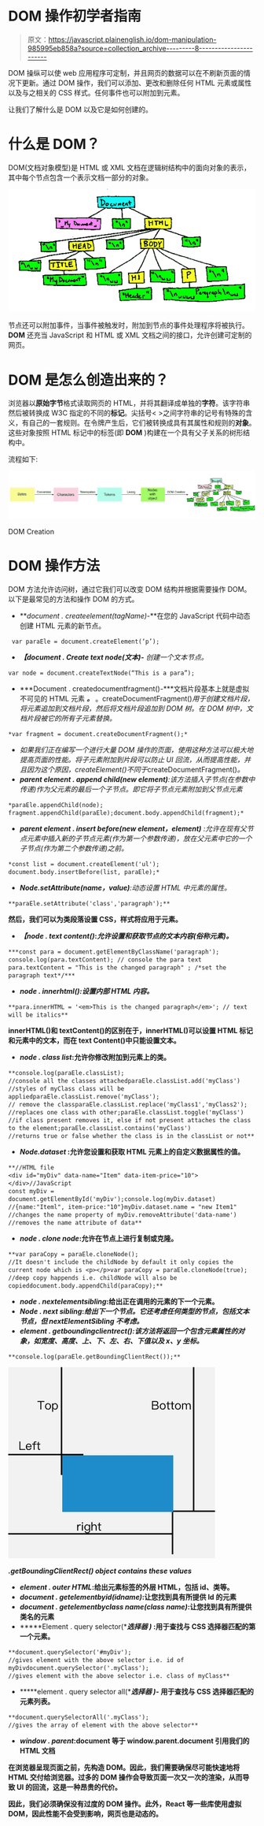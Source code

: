 # DOM 操作初学者指南

> 原文：<https://javascript.plainenglish.io/dom-manipulation-985995eb858a?source=collection_archive---------8----------------------->

DOM 操纵可以使 web 应用程序可定制，并且网页的数据可以在不刷新页面的情况下更新。通过 DOM 操作，我们可以添加、更改和删除任何 HTML 元素或属性以及与之相关的 CSS 样式。任何事件也可以附加到元素。

让我们了解什么是 DOM 以及它是如何创建的。

# 什么是 DOM？

DOM(文档对象模型)是 HTML 或 XML 文档在逻辑树结构中的面向对象的表示，其中每个节点包含一个表示文档一部分的对象。

![](img/936469cf027ea08347eabf7a40c4f296.png)

节点还可以附加事件，当事件被触发时，附加到节点的事件处理程序将被执行。 **DOM** 还充当 JavaScript 和 HTML 或 XML 文档之间的接口，允许创建可定制的网页。

# **DOM 是怎么创造出来的？**

浏览器以**原始字节**格式读取网页的 HTML，并将其翻译成单独的**字符**。该字符串然后被转换成 W3C 指定的不同的**标记**。尖括号< >之间字符串的记号有特殊的含义，有自己的一套规则。在令牌产生后，它们被转换成具有其属性和规则的**对象**。这些对象按照 HTML 标记中的标签(即 **DOM** )构建在一个具有父子关系的树形结构中。

流程如下:

![](img/5cc93aa91d7e0fb8f7184c37e0d21ec8.png)

DOM Creation

# DOM 操作方法

DOM 方法允许访问树，通过它我们可以改变 DOM 结构并根据需要操作 DOM。以下是最常见的方法和操作 DOM 的方式。

*   ***document . createelement(tagName)*-**在您的 JavaScript 代码中动态创建 HTML 元素的新节点。

```
 var paraEle = document.createElement(‘p’);
```

*   ***【document . Create text node(文本)-*** *创建一个文本节点。*

```
var node = document.createTextNode(“This is a para”);
```

*   ***Document . createdocumentfragment()-***文档片段基本上就是虚拟不可见的 HTML 元素 ***。*** 。createDocumentFragment()*用于创建文档片段，将元素追加到文档片段，然后将文档片段追加到 DOM 树。在 DOM 树中，文档片段被它的所有子元素替换。*

```
*var fragment = document.createDocumentFragment();* 
```

*   *如果我们正在编写一个进行大量 DOM 操作的页面，使用这种方法可以极大地提高页面的性能。将子元素附加到片段可以防止 UI 回流，从而提高性能，并且因为这个原因，createElement()不同于*createDocumentFragment()*。*
*   ***parent element . append child(new element)**:该方法插入子节点(在参数中传递)作为父元素的最后一个子节点。即它将子节点元素附加到父节点元素*

```
*paraEle.appendChild(node);
fragment.appendChild(paraEle);document.body.appendChild(fragment);*
```

*   ****parent element . insert before(new element，element)*** :允许在现有父节点元素中插入新的子节点元素(作为第一个参数传递)，放在父元素中它的一个子节点(作为第二个参数传递)之前。*

```
*const list = document.createElement('ul');
document.body.insertBefore(list, paraEle);*
```

*   ****Node.setAttribute(name，value)***:*动态设置 HTML 中元素的属性。**

```
**paraEle.setAttribute('class','paragraph');**
```

**然后，我们可以为类段落设置 CSS，样式将应用于元素。**

*   *****【node . text content()***:*允许设置和获取节点的文本内容(俗称元素)。***

```
***const para = document.getElementByClassName('paragraph');
console.log(para.textContent); // console the para text
para.textContent = "This is the changed paragraph" ; /*set the paragraph text*/***
```

*   ******node . innerhtml()***:设置内部 HTML 内容。***

```
**para.innerHTML = '<em>This is the changed paragraph</em>'; // text will be italics**
```

**innerHTML()和 textContent()的区别在于，innerHTML()可以设置 HTML 标记和元素中的文本，而在 text Content()中只能设置文本。**

*   *****node . class list***:允许你修改附加到元素上的类。**

```
**console.log(paraEle.classList); 
//console all the classes attachedparaEle.classList.add('myClass') 
//styles of myClass class will be appliedparaEle.classList.remove('myClass'); 
// remove the classparaEle.classList.replace('myClass1','myClass2'); 
//replaces one class with other;paraEle.classList.toggle('myClass') 
//if class present removes it, else if not present attaches the class to the element;paraEle.classList.contains('myClass')
//returns true or false whether the class is in the classList or not**
```

*   *****Node.dataset*** :允许您设置和获取 HTML 元素上的自定义数据属性的值。**

```
**//HTML file
<div id="myDiv" data-name="Item" data-item-price="10"></div>//JavaScript
const myDiv = document.getElementById('myDiv');console.log(myDiv.dataset)
//{name:"Iteml", item-price:"10"}myDiv.dataset.name = "new Item1" 
//changes the name property of myDiv.removeAttribute('data-name')
//removes the name attribute of data**
```

*   *****node . clone node***:允许在节点上进行复制或克隆。**

```
**var paraCopy = paraEle.cloneNode();
//It doesn't include the childNode by default it only copies the current node which is <p></p>var paraCopy = paraEle.cloneNode(true);
//deep copy happends i.e. childNode will also be copieddocument.body.appendChild(paraCopy);**
```

*   *****node . nextelementsibling***:给出正在调用的元素的下一个元素。**
*   *****Node . next sibling***:*给出下一个节点。它还考虑任何类型的节点，包括文本节点，但 nextElementSibling 不考虑。***
*   ******element . getboundingclientrect()***:该方法将返回一个包含元素属性的对象，如宽度、高度、上、下、左、右、下值以及 x、y 坐标。***

```
**console.log(paraEle.getBoundingClientRect());**
```

**![](img/a6d8132e09695aea6a9d5ade70e58494.png)**

*****.getBoundingClientRect() object contains these values*****

*   *****element . outer HTML***:给出元素标签的外层 HTML，包括 id、类等。**
*   *****document . getelementbyid(****idname****)***:让您找到具有所提供 Id 的元素**
*   *****document . getelementbyclass name(****class name****)***:让您找到具有所提供类名的元素**
*   *****Element . query selector(****选择器* ***)*** :用于查找与 CSS 选择器匹配的第一个元素。**

```
**document.querySelector('#myDiv');
//gives element with the above selector i.e. id of myDivdocument.querySelector('.myClass');
//gives element with the above selector i.e. class of myClass**
```

*   *****element . query selector all(****选择器* ***)-*** 用于查找与 CSS 选择器匹配的元素列表。**

```
**document.querySelectorAll('.myClass');
//gives the array of element with the above selector**
```

*   *****window . parent***:document 等于 window.parent.document 引用我们的 HTML 文档**

**在浏览器呈现页面之前，先构造 DOM。因此，我们需要确保尽可能快速地将 HTML 交付给浏览器。过多的 DOM 操作会导致页面一次又一次的渲染，从而导致 UI 的回流，这是一种昂贵的代价。**

**因此，我们必须确保没有过度的 DOM 操作。此外，React 等一些库使用虚拟 DOM，因此性能不会受到影响，网页也是动态的。**